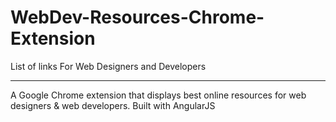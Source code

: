 # WebDev-Resources-Chrome-Extension
List of links For Web Designers and Developers

----------------------------------------------

A Google Chrome extension that displays best online resources for web designers &  web developers.
Built with AngularJS
